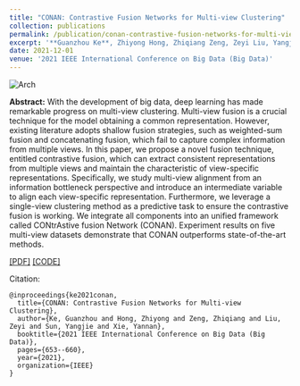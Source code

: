 ```yaml
---
title: "CONAN: Contrastive Fusion Networks for Multi-view Clustering"
collection: publications
permalink: /publication/conan-contrastive-fusion-networks-for-multi-view-clustering
excerpt: '**Guanzhou Ke**, Zhiyong Hong, Zhiqiang Zeng, Zeyi Liu, Yangjie Sun, and Yannan Xie'
date: 2021-12-01
venue: '2021 IEEE International Conference on Big Data (Big Data)'
---
```


![Arch](https://ihades.cn/images/conan-arch.png)


**Abstract:** With the development of big data, deep learning has made remarkable progress on multi-view clustering. Multi-view fusion is a crucial technique for the model obtaining a common representation. However, existing literature adopts shallow fusion strategies, such as weighted-sum fusion and concatenating fusion, which fail to capture complex information from multiple views. In this paper, we propose a novel fusion technique, entitled contrastive fusion, which can extract consistent representations from multiple views and maintain the characteristic of view-specific representations. Specifically, we study multi-view alignment from an information bottleneck perspective and introduce an intermediate variable to align each view-specific representation. Furthermore, we leverage a single-view clustering method as a predictive task to ensure the contrastive fusion is working. We integrate all components into an unified framework called CONtrAstive fusion Network (CONAN). Experiment results on five multi-view datasets demonstrate that CONAN outperforms state-of-the-art methods.


[\[PDF\]](https://ihades.cn/files/conan.pdf) [\[CODE\]](https://github.com/Guanzhou-Ke/conan)

Citation:

```
@inproceedings{ke2021conan,
  title={CONAN: Contrastive Fusion Networks for Multi-view Clustering},
  author={Ke, Guanzhou and Hong, Zhiyong and Zeng, Zhiqiang and Liu, Zeyi and Sun, Yangjie and Xie, Yannan},
  booktitle={2021 IEEE International Conference on Big Data (Big Data)},
  pages={653--660},
  year={2021},
  organization={IEEE}
}
```